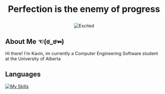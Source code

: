 # <p align="center"> Perfection is the enemy of progress </p>
<p align="center">
  <img src="https://tenor.com/en-CA/view/sr71-gif-20793480.gif" alt="Excited">
</p>

## About Me ☜(ಠ_ಠ☜)
Hi there! I'm Kavin, im currently a Computer Engineering Software student at the University of Alberta
## Languages
[![My Skills](https://skillicons.dev/icons?i=python,js,html,css)](https://skillicons.dev)
